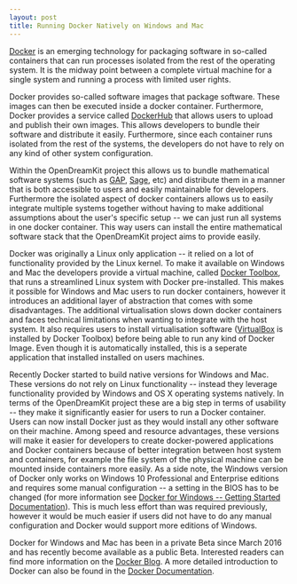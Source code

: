 ```yaml
---
layout: post
title: Running Docker Natively on Windows and Mac
---
```


[Docker](https://www.docker.com) is an emerging technology for packaging software in so-called containers that can run processes isolated from the rest of the operating system. It is the midway point between a complete virtual machine for a single system and running a process with limited user rights.

Docker provides so-called software images that package software. These images can then be executed inside a docker container. Furthermore, Docker provides a service called [DockerHub](https://hub.docker.com/) that allows users to upload and publish their own images. This allows developers to bundle their software and distribute it easily. Furthermore, since each container runs isolated from the rest of the systems, the developers do not have to rely on any kind of other system configuration.

Within the OpenDreamKit project this allows us to bundle mathematical software systems (such as [GAP](http://www.gap-system.org/), [Sage](http://www.sagemath.org/), etc) and distribute them in a manner that is both accessible to users and easily maintainable for developers. Furthermore the isolated aspect of docker containers allows us to easily integrate multiple systems together without having to make additional assumptions about the user's specific setup -- we can just run all systems in one docker container. This way users can install the entire mathematical software stack that the OpenDreamKit project aims to provide easily.

Docker was originally a Linux only application -- it relied on a lot of functionality provided by the Linux kernel. To make it available on Windows and Mac the developers provide a virtual machine, called [Docker Toolbox](https://www.docker.com/products/docker-toolbox), that runs a streamlined Linux system with Docker pre-installed. This makes it possible for Windows and Mac users to run docker containers,  however it introduces an additional layer of abstraction that comes with some disadvantages. The additional virtualisation slows down docker containers and faces technical limitations when wanting to integrate with the host system. It also requires users to install virtualisation software ([VirtualBox](https://www.virtualbox.org/) is installed by Docker Toolbox) before being able to run any kind of Docker Image. Even though it is automatically installed, this is a seperate application that installed installed on users machines.

Recently Docker started to build native versions for Windows and Mac. These versions do not rely on Linux functionality -- instead they leverage functionality provided by Windows and OS X operating systems natively. In terms of the OpenDreamKit project these are a big step in terms of usability -- they make it significantly easier for users to run a Docker container. Users can now install Docker just as they would install any other software on their machine. Among speed and resource advantages, these versions will make it easier for developers to create docker-powered applications and Docker containers because of better integration between host system and containers,  for example the file system of the physical machine can be mounted inside containers more easily. As a side note, the Windows version of Docker only works on Windows 10 Professional and Enterprise editions and requires some manual configuration -- a setting in the BIOS has to be changed (for more information see [Docker for Windows -- Getting Started Documentation](https://docs.docker.com/docker-for-windows/#/what-to-know-before-you-install)). This is much less effort than was required previously, however it would be much easier if users did not have to do any manual configuration and Docker would support more editions of Windows.

Docker for Windows and Mac has been in a private Beta since March 2016 and has recently become available as a public Beta. Interested readers can find more information on the [Docker Blog](https://blog.docker.com/2016/06/docker-mac-windows-public-beta/). A more detailed introduction to Docker can also be found in the [Docker Documentation](https://docs.docker.com/engine/understanding-docker/).
